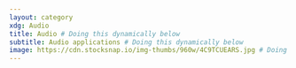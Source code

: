 ```yaml
---
layout: category
xdg: Audio
title: Audio # Doing this dynamically below
subtitle: Audio applications # Doing this dynamically below
image: https://cdn.stocksnap.io/img-thumbs/960w/4C9TCUEARS.jpg # Doing this dynamically below
---
```

